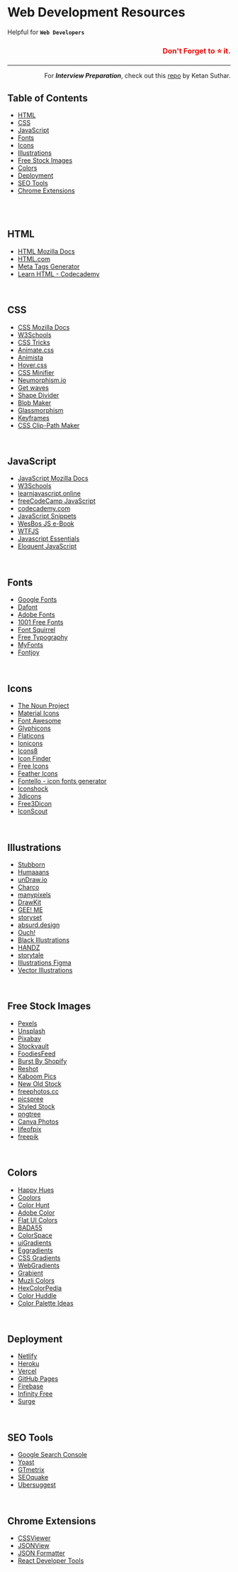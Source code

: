# Web Development Resources

Helpful for **`Web Developers`**

<h3 align="right" style="color:red;">Don't Forget to ⭐ it. </h3>

---

<div align="right">For <i><b>Interview Preparation</b></i>, check out this <a href="https://github.com/Ketan-Suthar/Interview_Preparation" target="_blank">repo</a> by Ketan Suthar.</div>

## Table of Contents

- [HTML](#html)
- [CSS](#css)
- [JavaScript](#javascript)
- [Fonts](#fonts)
- [Icons](#icons)
- [Illustrations](#illustrations)
- [Free Stock Images](#free-stock-images)
- [Colors](#colors)
- [Deployment](#deployment)
- [SEO Tools](#seotools)
- [Chrome Extensions](#chrome-extensions)

<br> <br>

## HTML

- [HTML Mozilla Docs](https://developer.mozilla.org/en-US/docs/Web/HTML)
- [HTML.com](https://html.com/)
- [Meta Tags Generator](https://metatags.io/)
- [Learn HTML - Codecademy](https://join.codecademy.com/learn/learn-html/)

<br>

## CSS

- [CSS Mozilla Docs](https://developer.mozilla.org/en-US/docs/Web/CSS)
- [W3Schools](https://www.w3schools.com/css/)
- [CSS Tricks](https://css-tricks.com/)
- [Animate.css](https://animate.style/)
- [Animista](https://animista.net/)
- [Hover.css](https://ianlunn.github.io/Hover/)
- [CSS Minifier](https://cssminifier.com/)
- [Neumorphism.io](https://neumorphism.io/)
- [Get waves](https://getwaves.io/)
- [Shape Divider](https://www.shapedivider.app/)
- [Blob Maker](https://www.blobmaker.app/)
- [Glassmorphism](https://glassmorphism.com/)
- [Keyframes](https://keyframes.app/)
- [CSS Clip-Path Maker](https://bennettfeely.com/clippy/)

<br>

## JavaScript

- [JavaScript Mozilla Docs](https://developer.mozilla.org/en-US/docs/Web/JavaScript)
- [W3Schools](https://www.w3schools.com/js/)
- [learnjavascript.online](https://learnjavascript.online/)
- [freeCodeCamp JavaScript](https://www.freecodecamp.org/learn/javascript-algorithms-and-data-structures/basic-javascript/)
- [codecademy.com](https://www.codecademy.com/learn/introduction-to-javascript)
- [JavaScript Snippets](https://www.30secondsofcode.org/js/p/1)
- [WesBos JS e-Book](https://wesbos.com/javascript)
- [WTFJS](https://github.com/denysdovhan/wtfjs)
- [Javascript Essentials](https://www.udemy.com/course/javascript-essentials/)
- [Eloquent JavaScript](https://eloquentjavascript.net/)

<br>

## Fonts

- [Google Fonts](https://fonts.google.com/)
- [Dafont](https://www.dafont.com/)
- [Adobe Fonts](https://fonts.adobe.com/)
- [1001 Free Fonts](https://www.1001freefonts.com/)
- [Font Squirrel](https://www.fontsquirrel.com/)
- [Free Typography](https://freetypography.com/)
- [MyFonts](https://www.myfonts.com/)
- [Fontjoy](https://fontjoy.com/)

<br>

## Icons

- [The Noun Project](https://thenounproject.com/)
- [Material Icons](https://material.io/resources/icons/?style=baseline)
- [Font Awesome](https://fontawesome.com/)
- [Glyphicons](https://www.glyphicons.com/)
- [Flaticons](https://www.flaticon.com/)
- [Ionicons](https://ionicons.com/)
- [Icons8](https://icons8.com/icons)
- [Icon Finder](https://www.iconfinder.com/)
- [Free Icons](https://freeicons.io/)
- [Feather Icons](https://feathericons.com/)
- [Fontello - icon fonts generator](https://fontello.com/)
- [Iconshock](https://www.iconshock.com/)
- [3dicons](https://www.3dicons.com/)
- [Free3Dicon](https://free3dicon.com/)
- [IconScout](https://iconscout.com/)

<br>

## Illustrations

- [Stubborn](https://stubborn.fun/)
- [Humaaans](https://www.humaaans.com/)
- [unDraw.io](https://undraw.co/)
- [Charco](https://www.karthiksrinivas.in/charco)
- [manypixels](https://www.manypixels.co/gallery)
- [DrawKit](https://www.drawkit.io/)
- [GEE! ME](https://geeme.vercel.app/)
- [storyset](https://storyset.com/)
- [absurd.design](https://absurd.design/)
- [Ouch!](https://www.uistore.design/items/ouch-free-illustrations/)
- [Black Illustrations](https://www.blackillustrations.com/)
- [HANDZ](https://www.handz.design/)
- [storytale](https://storytale.io/)
- [Illustrations Figma](https://www.artify.co/illustrations-figma)
- [Vector Illustrations](https://www.artify.co/vector-illustrations)

<br>

## Free Stock Images

- [Pexels](https://www.pexels.com/)
- [Unsplash](https://unsplash.com/)
- [Pixabay](https://pixabay.com/)
- [Stockvault](https://www.stockvault.net/)
- [FoodiesFeed](https://www.foodiesfeed.com/)
- [Burst By Shopify](https://burst.shopify.com)
- [Reshot](https://www.reshot.com/)
- [Kaboom Pics](https://kaboompics.com/)
- [New Old Stock](https://nos.twnsnd.co/)
- [freephotos.cc](https://freephotos.cc/en)
- [picspree](https://picspree.com/en)
- [Styled Stock](https://styledstock.co)
- [pngtree](https://pngtree.com/free-png)
- [Canva Photos](https://www.canva.com/photos/)
- [lifeofpix](https://www.lifeofpix.com/)
- [freepik](https://www.freepik.com/)

<br>

## Colors

- [Happy Hues](https://www.happyhues.co/)
- [Coolors](https://coolors.co/)
- [Color Hunt](https://colorhunt.co/)
- [Adobe Color](https://color.adobe.com/create)
- [Flat UI Colors](https://flatuicolors.com/)
- [BADA55](http://bada55.io/)
- [ColorSpace](https://mycolor.space/)
- [uiGradients](https://uigradients.com/#Stripe)
- [Eggradients](https://www.eggradients.com/)
- [CSS Gradients](https://cssgradient.io/gradient-backgrounds/)
- [WebGradients](https://webgradients.com/)
- [Grabient](https://www.grabient.com/)
- [Muzli Colors](https://colors.muz.li/)
- [HexColorPedia](https://hexcolorpedia.com/)
- [Color Huddle](https://colorhuddle.co/)
- [Color Palette Ideas](https://colorpalettes.net/)

<br>

## Deployment

- [Netlify](https://www.netlify.com/)
- [Heroku](https://www.heroku.com/)
- [Vercel](https://vercel.com/)
- [GitHub Pages](https://pages.github.com/)
- [Firebase](https://firebase.google.com/)
- [Infinity Free](https://infinityfree.net/)
- [Surge](https://surge.sh/)

<br>

## SEO Tools

- [Google Search Console](https://search.google.com/search-console/welcome)
- [Yoast](https://yoast.com/)
- [GTmetrix](https://gtmetrix.com/)
- [SEOquake](https://www.seoquake.com/index.html)
- [Ubersuggest](https://neilpatel.com/ubersuggest/)

<br>

## Chrome Extensions

- [CSSViewer](https://chrome.google.com/webstore/detail/cssviewer/ggfgijbpiheegefliciemofobhmofgce)
- [JSONView](https://chrome.google.com/webstore/detail/jsonview/chklaanhfefbnpoihckbnefhakgolnmc)
- [JSON Formatter](https://chrome.google.com/webstore/detail/json-formatter/bcjindcccaagfpapjjmafapmmgkkhgoa)
- [React Developer Tools](https://chrome.google.com/webstore/detail/react-developer-tools/fmkadmapgofadopljbjfkapdkoienihi)
